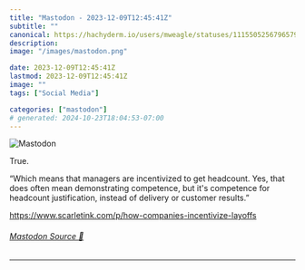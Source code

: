 ```yaml
---
title: "Mastodon - 2023-12-09T12:45:41Z"
subtitle: ""
canonical: https://hachyderm.io/users/mweagle/statuses/111550525679657901
description:
image: "/images/mastodon.png"

date: 2023-12-09T12:45:41Z
lastmod: 2023-12-09T12:45:41Z
image: ""
tags: ["Social Media"]

categories: ["mastodon"]
# generated: 2024-10-23T18:04:53-07:00
---
```

![Mastodon](/images/mastodon.png)

<p>True.</p><p>“Which means that managers are incentivized to get headcount. Yes, that does often mean demonstrating competence, but it&#39;s competence for headcount justification, instead of delivery or customer results.”</p><p><a href="https://www.scarletink.com/p/how-companies-incentivize-layoffs" target="_blank" rel="nofollow noopener noreferrer" translate="no"><span class="invisible">https://www.</span><span class="ellipsis">scarletink.com/p/how-companies</span><span class="invisible">-incentivize-layoffs</span></a></p>


###### [Mastodon Source 🐘](https://hachyderm.io/@mweagle/111550525679657901)

___
